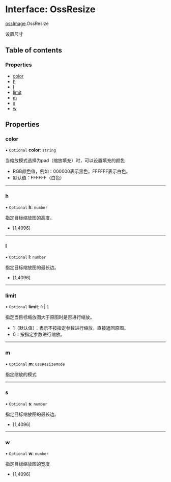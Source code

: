 # Interface: OssResize

[ossImage](../wiki/ossImage).OssResize

设置尺寸

## Table of contents

### Properties

- [color](../wiki/ossImage.OssResize#color)
- [h](../wiki/ossImage.OssResize#h)
- [l](../wiki/ossImage.OssResize#l)
- [limit](../wiki/ossImage.OssResize#limit)
- [m](../wiki/ossImage.OssResize#m)
- [s](../wiki/ossImage.OssResize#s)
- [w](../wiki/ossImage.OssResize#w)

## Properties

### color

• `Optional` **color**: `string`

当缩放模式选择为pad（缩放填充）时，可以设置填充的颜色
- RGB颜色值，例如：000000表示黑色，FFFFFF表示白色。
- 默认值：FFFFFF（白色）

___

### h

• `Optional` **h**: `number`

指定目标缩放图的高度。
- [1,4096]

___

### l

• `Optional` **l**: `number`

指定目标缩放图的最长边。
- [1,4096]

___

### limit

• `Optional` **limit**: ``0`` \| ``1``

指定当目标缩放图大于原图时是否进行缩放。
- 1（默认值）：表示不按指定参数进行缩放，直接返回原图。
- 0：按指定参数进行缩放。

___

### m

• `Optional` **m**: `OssResizeMode`

指定缩放的模式

___

### s

• `Optional` **s**: `number`

指定目标缩放图的最长边。
- [1,4096]

___

### w

• `Optional` **w**: `number`

指定目标缩放图的宽度
- [1,4096]
